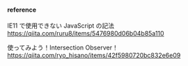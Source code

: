#### reference

IE11 で使用できない JavaScript の記法  
https://qiita.com/ruru8/items/5476980d06b04b85a110

使ってみよう！Intersection Observer！  
https://qiita.com/ryo_hisano/items/42f5980720bc832e6e09
